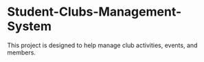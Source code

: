 # Student-Clubs-Management-System
This project is designed to help manage club activities, events, and members.
